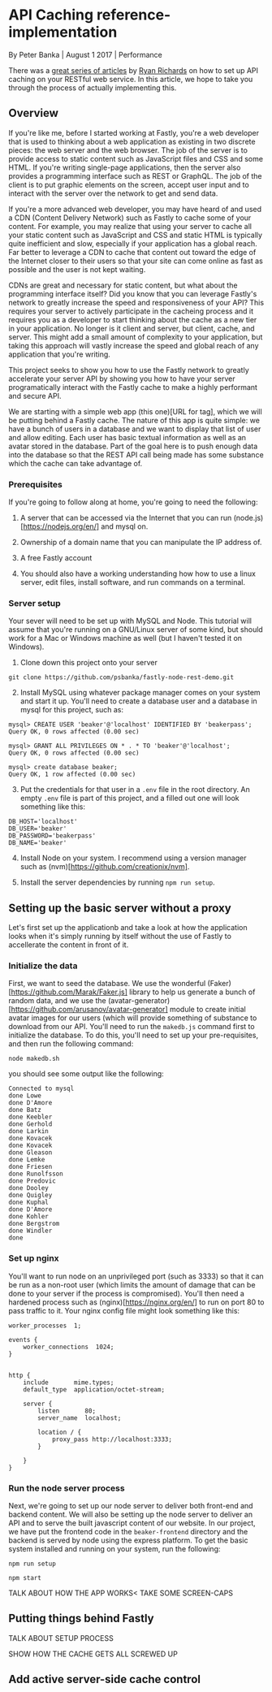 
# API Caching reference-implementation

By Peter Banka | August 1 2017 | Performance

There was a [great series of articles](https://www.fastly.com/blog/api-caching-part-iii) by
[Ryan Richards](https://www.fastly.com/blog/ryan-richards) on how to set up API caching on your
RESTful web service. In this article, we hope to take you through the process of actually implementing
this.

## Overview

If you're like me, before I started working at Fastly, you're a web developer
that is used to thinking about a web application as existing in two discrete
pieces: the web server and the web browser. The job of the server is to provide
access to static content such as JavaScript files and CSS and some HTML. If you're
writing single-page applications, then the server also provides a programming interface
such as REST or GraphQL. The job of the client is to put graphic elements on the screen,
accept user input and to interact with the server over the network to get and send data.

If you're a more advanced web developer, you may have heard of and used a CDN (Content
Delivery Network) such as Fastly to cache some of your content. For example, you may realize
that using your server to cache all your static content such as JavaScript and CSS and static
HTML is typically quite inefficient and slow, especially if your application has a global
reach. Far better to leverage a CDN to cache that content out toward the edge of the Internet
closer to their users so that your site can come online as fast as possible and the user
is not kept waiting.

CDNs are great and necessary for static content, but what about the programming interface itself?
Did you know that you can leverage Fastly's network to greatly increase the speed and responsiveness
of your API? This requires your server to actively participate in the cacheing process and it
requires you as a developer to start thinking about the cache as a new tier in your application.
No longer is it client and server, but client, cache, and server. This might add a small amount
of complexity to your application, but taking this approach will vastly increase the speed and
global reach of any application that you're writing.

This project seeks to show you how to use the Fastly network to greatly accelerate your server API
by showing you how to have your server programatically interact with the Fastly cache to make a
highly performant and secure API.

We are starting with a simple web app (this one)[URL for tag], which we will be putting behind a Fastly
cache. The nature of this app is quite simple: we have a bunch of users in a database and we want to display
that list of user and allow editing. Each user has basic textual information as well as an avatar stored in
the database. Part of the goal here is to push enough data into the database so that the REST API call being
made has some substance which the cache can take advantage of.

### Prerequisites

If you're going to follow along at home, you're going to need the following:

1. A server that can be accessed via the Internet that you can run
   (node.js)[https://nodejs.org/en/] and mysql on.

1. Ownership of a domain name that you can manipulate the IP address of.

1. A free Fastly account

1. You should also have a working understanding how how to use a linux server,
   edit files, install software, and run commands on a terminal.

### Server setup

Your sever will need to be set up with MySQL and Node. This tutorial will
assume that you're running on a GNU/Linux server of some kind, but should work
for a Mac or Windows machine as well (but I haven't tested it on Windows). 

1. Clone down this project onto your server

`git clone https://github.com/psbanka/fastly-node-rest-demo.git`

2. Install MySQL using whatever package manager comes on your system and start it up.
You'll need to create a database user and a database in mysql for this project, such
as:

```
mysql> CREATE USER 'beaker'@'localhost' IDENTIFIED BY 'beakerpass';
Query OK, 0 rows affected (0.00 sec)

mysql> GRANT ALL PRIVILEGES ON * . * TO 'beaker'@'localhost';
Query OK, 0 rows affected (0.00 sec)

mysql> create database beaker;
Query OK, 1 row affected (0.00 sec)
```

3. Put the credentials for that user in a `.env` file in the root directory. An empty `.env` file
is part of this project, and a filled out one will look something like this:

```
DB_HOST='localhost'
DB_USER='beaker'
DB_PASSWORD='beakerpass'
DB_NAME='beaker'
```

4. Install Node on your system. I recommend using a version manager such as
(nvm)[https://github.com/creationix/nvm].

5. Install the server dependencies by running `npm run setup`.


## Setting up the basic server without a proxy

Let's first set up the applicationb and take a look at how the application
looks when it's simply running by itself without the use of Fastly to
accellerate the content in front of it.

### Initialize the data

First, we want to seed the database. We use the wonderful (Faker)[https://github.com/Marak/Faker.js] 
library to help us generate a bunch of random data, and we use the (avatar-generator)[https://github.com/arusanov/avatar-generator]
module to create initial avatar images for our users (which will provide something of substance to download
from our API. You'll need to run the `makedb.js` command first to initialize the database. To do this, you'll need to
set up your pre-requisites, and then run the following command:

```
node makedb.sh
```
you should see some output like the following:

```
Connected to mysql
done Lowe
done D'Amore
done Batz
done Keebler
done Gerhold
done Larkin
done Kovacek
done Kovacek
done Gleason
done Lemke
done Friesen
done Runolfsson
done Predovic
done Dooley
done Quigley
done Kuphal
done D'Amore
done Kohler
done Bergstrom
done Windler
done
```

### Set up nginx

You'll want to run node on an unprivileged port (such as 3333) so that it can
be run as a non-root user (which limits the amount of damage that can be done
to your server if the process is compromised). You'll then need a hardened process
such as (nginx)[https://nginx.org/en/] to run on port 80 to pass traffic to it. Your
nginx config file might look something like this:

```
worker_processes  1;

events {
    worker_connections  1024;
}


http {
    include       mime.types;
    default_type  application/octet-stream;

    server {
        listen       80;
        server_name  localhost;

        location / {
            proxy_pass http://localhost:3333;
        }

    }
}
```

### Run the node server process
 
Next, we're going to set up our node server to deliver both front-end and backend
content. We will also be setting up the node server to deliver an API and to serve the
built javascript content of our website. In our project, we have put the
frontend code in the `beaker-frontend` directory and the backend is served by
node using the express platform. To get the basic system installed and running
on your system, run the following:

`npm run setup`

`npm start`

TALK ABOUT HOW THE APP WORKS< TAKE SOME SCREEN-CAPS

## Putting things behind Fastly

TALK ABOUT SETUP PROCESS

SHOW HOW THE CACHE GETS ALL SCREWED UP

## Add active server-side cache control
